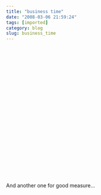 ```yaml
---
title: "business time"
date: "2008-03-06 21:59:24"
tags: [imported]
category: blog
slug: business_time
---
```


<object width="425" height="355"><param name="movie" value="http://www.youtube.com/v/WGOohBytKTU"></param><param name="wmode" value="transparent"></param><embed src="http://www.youtube.com/v/WGOohBytKTU" type="application/x-shockwave-flash" wmode="transparent" width="425" height="355"></embed></object>

And another one for good measure...

<object width="425" height="355"><param name="movie" value="http://www.youtube.com/v/ZbbxA8a_M_s"></param><param name="wmode" value="transparent"></param><embed src="http://www.youtube.com/v/ZbbxA8a_M_s" type="application/x-shockwave-flash" wmode="transparent" width="425" height="355"></embed></object>
